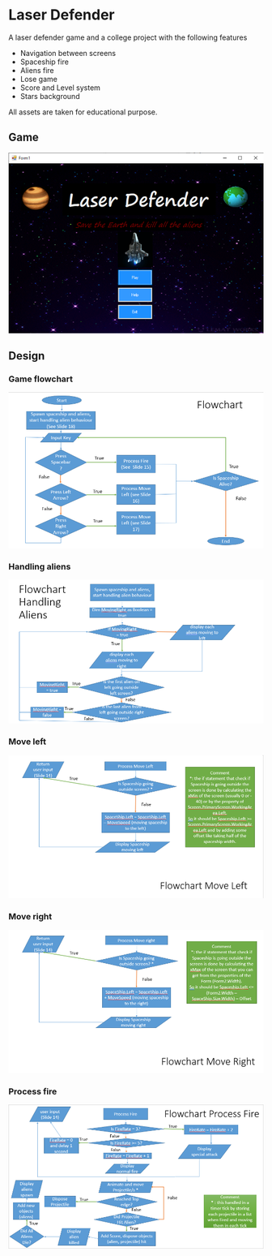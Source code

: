 # Laser Defender

A laser defender game and a college project with the following features

- Navigation between screens
- Spaceship fire
- Aliens fire
- Lose game
- Score and Level system
- Stars background

All assets are taken for educational purpose.

## Game

![Game](Assets/game.png)

## Design

### Game flowchart

![Game](Assets/game-flowchart.png)

### Handling aliens

![Handling aliens](Assets/handling-aliens-flowchart.png)

### Move left

![Move left](Assets/move-left-flowchart.png)

### Move right

![Move Right](Assets/move-right-flowchart.png)

### Process fire

![Fire](Assets/process-fire-flowchart.png)

